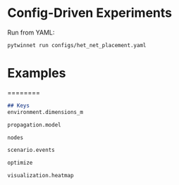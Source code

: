 # Config-Driven Experiments

Run from YAML:
```shell
pytwinnet run configs/het_net_placement.yaml
```


# Examples
========

```markdown
## Keys
environment.dimensions_m

propagation.model

nodes

scenario.events

optimize

visualization.heatmap
```

